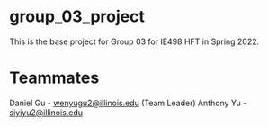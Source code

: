 # group_03_project

This is the base project for Group 03 for IE498 HFT in Spring 2022.

# Teammates
Daniel Gu - wenyugu2@illinois.edu (Team Leader)
Anthony Yu - siyiyu2@illinois.edu